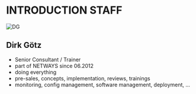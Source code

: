 <!SLIDE noprint smbullets>

# INTRODUCTION STAFF
<img id="staff" src="/image/global/_images/netways/staff/DG.jpg" alt="DG">

## Dirk Götz

* Senior Consultant / Trainer
* part of NETWAYS since 06.2012
* doing everything
 * pre-sales, concepts, implementation, reviews, trainings
 * monitoring, config management, software management, deployment, ...
